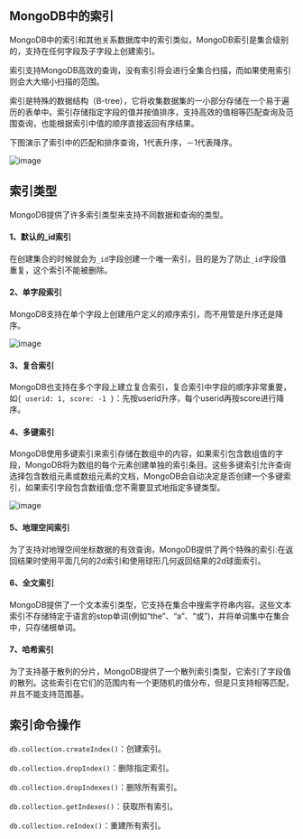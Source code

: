 
## MongoDB中的索引

MongoDB中的索引和其他关系数据库中的索引类似，MongoDB索引是集合级别的，支持在任何字段及子字段上创建索引。

索引支持MongoDB高效的查询，没有索引将会进行全集合扫描，而如果使用索引则会大大缩小扫描的范围。

索引是特殊的数据结构（B-tree），它将收集数据集的一小部分存储在一个易于遍历的表单中。索引存储指定字段的值并按值排序，支持高效的值相等匹配查询及范围查询，也能根据索引中值的顺序直接返回有序结果。

下图演示了索引中的匹配和排序查询，1代表升序，－1代表降序。

![image](https://docs.mongodb.com/manual/_images/index-for-sort.bakedsvg.svg)

## 索引类型

MongoDB提供了许多索引类型来支持不同数据和查询的类型。

#### 1、默认的_id索引

在创建集合的时候就会为`_id`字段创建一个唯一索引，目的是为了防止`_id`字段值重复，这个索引不能被删除。

#### 2、单字段索引

MongoDB支持在单个字段上创建用户定义的顺序索引，而不用管是升序还是降序。

![image](https://docs.mongodb.com/manual/_images/index-ascending.bakedsvg.svg)

#### 3、复合索引

MongoDB也支持在多个字段上建立复合索引，复合索引中字段的顺序非常重要，如`{ userid: 1, score: -1 }`：先按userid升序，每个userid再按score进行降序。

#### 4、多键索引

MongoDB使用多键索引来索引存储在数组中的内容，如果索引包含数组值的字段，MongoDB将为数组的每个元素创建单独的索引条目。这些多键索引允许查询选择包含数组元素或数组元素的文档，MongoDB会自动决定是否创建一个多键索引，如果索引字段包含数组值;您不需要显式地指定多键类型。

![image](https://docs.mongodb.com/manual/_images/index-multikey.bakedsvg.svg)

#### 5、地理空间索引

为了支持对地理空间坐标数据的有效查询，MongoDB提供了两个特殊的索引:在返回结果时使用平面几何的2d索引和使用球形几何返回结果的2d球面索引。

#### 6、全文索引

MongoDB提供了一个文本索引类型，它支持在集合中搜索字符串内容。这些文本索引不存储特定于语言的stop单词(例如“the”、“a”、“或”)，并将单词集中在集合中，只存储根单词。

#### 7、哈希索引

为了支持基于散列的分片，MongoDB提供了一个散列索引类型，它索引了字段值的散列。这些索引在它们的范围内有一个更随机的值分布，但是只支持相等匹配，并且不能支持范围基。

## 索引命令操作

`db.collection.createIndex()`：创建索引。

`db.collection.dropIndex()`：删除指定索引。

`db.collection.dropIndexes()`：删除所有索引。

`db.collection.getIndexes()`：获取所有索引。

`db.collection.reIndex()`：重建所有索引。

